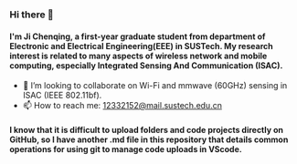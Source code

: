 ### Hi there 👋
#### I'm Ji Chenqing, a first-year graduate student from department of Electronic and Electrical Engineering(EEE) in SUSTech. My research interest is related to many aspects of wireless network and mobile computing, especially **I**ntegrated **S**ensing **A**nd **C**ommunication (ISAC).

- 👯 I’m looking to collaborate on Wi-Fi and mmwave (60GHz) sensing in ISAC (IEEE 802.11bf).
- 📫 How to reach me: 12332152@mail.sustech.edu.cn

#### I know that it is difficult to upload folders and code projects directly on GitHub, so I have another .md file in this repository that details common operations for using git to manage code uploads in VScode.
